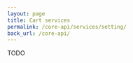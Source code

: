 ```yaml
---
layout: page
title: Cart services
permalink: /core-api/services/setting/
back_url: /core-api/
---
```


TODO
